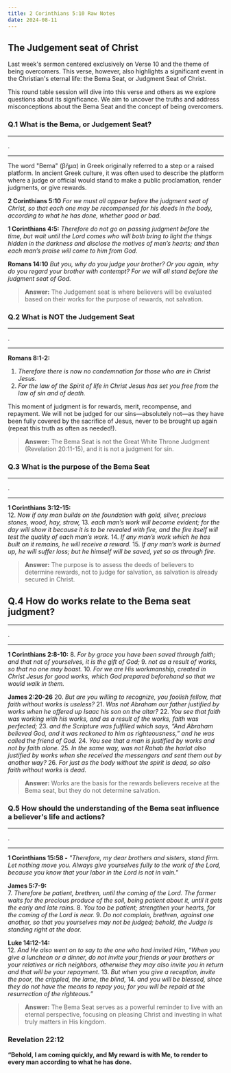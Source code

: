 ```yaml
---
title: 2 Corinthians 5:10 Raw Notes
date: 2024-08-11
---
```


## The Judgement seat of Christ

Last week's sermon centered exclusively on Verse 10 and the theme of being overcomers. This verse, however, also highlights a significant event in the Christian's eternal life: the Bema Seat, or Judgment Seat of Christ.

This round table session will dive into this verse and others as we explore questions about its significance. We aim to uncover the truths and address misconceptions about the Bema Seat and the concept of being overcomers.

### Q.1 What is the Bema, or Judgement Seat?

---
.

---

The word "Bema" (βῆμα) in Greek originally referred to a step or a raised platform. In ancient Greek culture, it was often used to describe the platform where a judge or official would stand to make a public proclamation, render judgments, or give rewards.

**2 Corinthians 5:10** *For we must all appear before the judgment seat of Christ, so that each one may be recompensed for his deeds in the body, according to what he has done, whether good or bad.*

**1 Corinthians 4:5:** *Therefore do not go on passing judgment before the time, but wait until the Lord comes who will both bring to light the things hidden in the darkness and disclose the motives of men’s hearts; and then each man’s praise will come to him from God.*

**Romans 14:10** *But you, why do you judge your brother? Or you again, why do you regard your brother with contempt? For we will all stand before the judgment seat of God.*

> **Answer:** The Judgement seat is where believers will be evaluated based on their works for the purpose of rewards, not salvation.


### Q.2 What is NOT the Judgement Seat

---
.

---

**Romans 8:1-2:**
1. *Therefore there is now no condemnation for those who are in Christ Jesus.* 
2. *For the law of the Spirit of life in Christ Jesus has set you free from the law of sin and of death.*

This moment of judgment is for rewards, merit, recompense, and repayment. We will not be judged for our sins—absolutely not—as they have been fully covered by the sacrifice of Jesus, never to be brought up again (repeat this truth as often as needed!).

> **Answer:** The Bema Seat is not the Great White Throne Judgment (Revelation 20:11-15), and it is not a judgment for sin.


### Q.3 What is the purpose of the Bema Seat

---
.

---

**1 Corinthians 3:12-15:**  
12. *Now if any man builds on the foundation with gold, silver, precious stones, wood, hay, straw,*
13. *each man’s work will become evident; for the day will show it because it is to be revealed with fire, and the fire itself will test the quality of each man’s work.* 
14. *If any man’s work which he has built on it remains, he will receive a reward.* 
15. *If any man’s work is burned up, he will suffer loss; but he himself will be saved, yet so as through fire.*

> **Answer:** The purpose is to assess the deeds of believers to determine rewards, not to judge for salvation, as salvation is already secured in Christ.

## Q.4 How do works relate to the Bema seat judgment?

---
.

---

**1 Corinthians 2:8-10:**
8. *For by grace you have been saved through faith; and that not of yourselves, it is the gift of God;* 
9. *not as a result of works, so that no one may boast.* 
10. *For we are His workmanship, created in Christ Jesus for good works, which God prepared beforehand so that we would walk in them.*

**James 2:20-26**
20. *But are you willing to recognize, you foolish fellow, that faith without works is useless?* 
21. *Was not Abraham our father justified by works when he offered up Isaac his son on the altar?* 
22. *You see that faith was working with his works, and as a result of the works, faith was perfected;* 
23. *and the Scripture was fulfilled which says, “And Abraham believed God, and it was reckoned to him as righteousness,” and he was called the friend of God.* 
24. *You see that a man is justified by works and not by faith alone.* 
25. *In the same way, was not Rahab the harlot also justified by works when she received the messengers and sent them out by another way?* 
26. *For just as the body without the spirit is dead, so also faith without works is dead.*

> **Answer:** Works are the basis for the rewards believers receive at the Bema seat, but they do not determine salvation.

### Q.5 How should the understanding of the Bema seat influence a believer's life and actions?

---
.

---

**1 Corinthians 15:58 -** *"Therefore, my dear brothers and sisters, stand firm. Let nothing move you. Always give yourselves fully to the work of the Lord, because you know that your labor in the Lord is not in vain."*

**James 5:7-9:**  
7. *Therefore be patient, brethren, until the coming of the Lord. The farmer waits for the precious produce of the soil, being patient about it, until it gets the early and late rains.* 
8. *You too be patient; strengthen your hearts, for the coming of the Lord is near.* 
9. *Do not complain, brethren, against one another, so that you yourselves may not be judged; behold, the Judge is standing right at the door.*

**Luke 14:12-14:**  
12. *And He also went on to say to the one who had invited Him, “When you give a luncheon or a dinner, do not invite your friends or your brothers or your relatives or rich neighbors, otherwise they may also invite you in return and that will be your repayment.* 
13. *But when you give a reception, invite the poor, the crippled, the lame, the blind,* 
14. *and you will be blessed, since they do not have the means to repay you; for you will be repaid at the resurrection of the righteous.”*

> **Answer:** The Bema Seat serves as a powerful reminder to live with an eternal perspective, focusing on pleasing Christ and investing in what truly matters in His kingdom.


### Revelation 22:12
**“Behold, I am coming quickly, and My reward is with Me, to render to every man according to what he has done.**